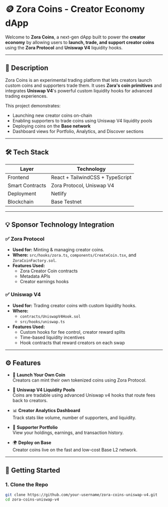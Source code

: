 # 🪙 Zora Coins - Creator Economy dApp

Welcome to **Zora Coins**, a next-gen dApp built to power the **creator economy** by allowing users to **launch, trade, and support creator coins** using the **Zora Protocol** and **Uniswap V4** liquidity hooks.

---

## 🎯 Description

Zora Coins is an experimental trading platform that lets creators launch custom coins and supporters trade them. It uses **Zora's coin primitives** and integrates **Uniswap V4**'s powerful custom liquidity hooks for advanced trading experiences.

This project demonstrates:
- Launching new creator coins on-chain
- Enabling supporters to trade coins using Uniswap V4 liquidity pools
- Deploying coins on the **Base network**
- Dashboard views for Portfolio, Analytics, and Discover sections

---

## 🛠️ Tech Stack

| Layer | Technology |
|-------|------------|
| Frontend | React + TailwindCSS + TypeScript |
| Smart Contracts | Zora Protocol, Uniswap V4 |
| Deployment | Netlify |
| Blockchain | Base Testnet |

---

## 💡 Sponsor Technology Integration

### ✅ Zora Protocol

- **Used for:** Minting & managing creator coins.
- **Where:** `src/hooks/zora.ts`, `components/CreateCoin.tsx`, and `ZoraCoinFactory.sol`.
- **Features Used:**
  - Zora Creator Coin contracts
  - Metadata APIs
  - Creator earnings hooks

### ✅ Uniswap V4

- **Used for:** Trading creator coins with custom liquidity hooks.
- **Where:** 
  - `contracts/UniswapV4Hook.sol`
  - `src/hooks/uniswap.ts`
- **Features Used:**
  - Custom hooks for fee control, creator reward splits
  - Time-based liquidity incentives
  - Hook contracts that reward creators on each swap

---

## ⚙️ Features

- 🎨 **Launch Your Own Coin**  
  Creators can mint their own tokenized coins using Zora Protocol.

- 🔄 **Uniswap V4 Liquidity Pools**  
  Coins are tradable using advanced Uniswap v4 hooks that route fees back to creators.

- 📊 **Creator Analytics Dashboard**  
  Track stats like volume, number of supporters, and liquidity.

- 🧳 **Supporter Portfolio**  
  View your holdings, earnings, and transaction history.

- 🌍 **Deploy on Base**  
  Creator coins live on the fast and low-cost Base L2 network.

---

## 🚀 Getting Started

### 1. Clone the Repo

```bash
git clone https://github.com/your-username/zora-coins-uniswap-v4.git
cd zora-coins-uniswap-v4
